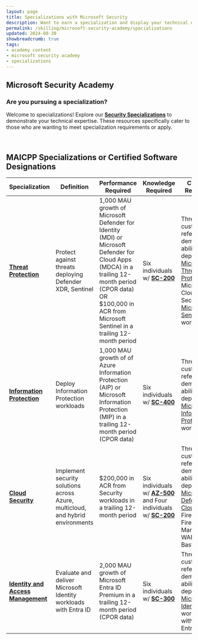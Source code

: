 ```yaml
---
layout: page
title: Specializations with Microsoft Security
description: Want to earn a specialization and display your technical expertise?
permalink: /skilling/microsoft-security-academy/specializations
updated: 2024-08-30
showbreadcrumb: true
tags: 
- academy content
- microsoft security academy
- specializations
---
```


## Microsoft Security Academy

### Are you pursuing a specialization?
Welcome to specializations! Explore our **[Security Specializations](https://partner.microsoft.com/en-us/partnership/specialization#tab-6)** to demonstrate your technical expertise. These resources specifically cater to those who are wanting to meet specialization requirements or apply.


<div>&nbsp;</div>


## MAICPP Specializations or Certified Software Designations

| **Specialization**                | **Definition**                                                                 | **Performance Required**                                                                                       | **Knowledge Required**                  | **Customer References**                                                                 |
|---------------------------------|--------------------------------------------------------------------------------|----------------------------------------------------------------------------------------------------------------|-----------------------------------------|------------------------------------------------------------------------------------------------------|
| **[Threat Protection](https://partner.microsoft.com/en-us/partnership/specialization/threat-protection)**           | Protect against threats deploying Defender XDR, Sentinel                           | 1,000 MAU growth of Microsoft Defender for Identity (MDI) or Microsoft Defender for Cloud Apps (MDCA) in a trailing 12-month period (CPOR data) OR<br> $100,000 in ACR from Microsoft Sentinel in a trailing 12-month period | Six individuals w/ **[SC-200](https://learn.microsoft.com/en-us/credentials/certifications/security-operations-analyst/)** | Three customer references demonstrating ability to deploy [Microsoft Threat Protection](https://partner.microsoft.com/en-us/partnership/specialization/threat-protection), Microsoft Cloud App Security, or [Microsoft Sentinel](https://www.microsoft.com/en-us/security/business/siem-and-xdr/microsoft-sentinel) workloads |
| **[Information Protection](https://partner.microsoft.com/en-us/partnership/specialization/information-protection-and-governance)**      | Deploy Information Protection workloads                                     | 1,000 MAU growth of of Azure Information Protection (AIP) or Microsoft Information Protection (MIP) in a trailing 12-month period (CPOR data) | Six individuals w/ **[SC-400](https://learn.microsoft.com/en-us/credentials/certifications/information-protection-administrator/)** | Three customer references demonstrating ability to deploy [Microsoft Information Protection](https://partner.microsoft.com/en-us/partnership/specialization/information-protection-and-governance) workloads |
| **[Cloud Security](https://partner.microsoft.com/en-us/partnership/specialization/cloud-security)**              | Implement security solutions across Azure, multicloud, and hybrid environments |  $200,000 in ACR from Security workloads in a trailing 12-month period | Six individuals w/ **[AZ-500](https://learn.microsoft.com/en-us/credentials/certifications/azure-security-engineer/)** and Four individuals w/ **[SC-200](https://learn.microsoft.com/en-us/credentials/certifications/security-operations-analyst/)** | Three customer references demonstrating ability to deploy [Microsoft Defender for Cloud](https://azure.microsoft.com/en-us/products/defender-for-cloud/), Az Firewall, Az Firewall Manager, Az WAF, Az Bastion |
| **[Identity and Access Management](https://partner.microsoft.com/en-us/partnership/specialization/identity-and-access-management)** | Evaluate and deliver Microsoft Identity workloads with Entra ID              | 2,000 MAU growth of Microsoft Entra ID Premium in a trailing 12-month period (CPOR data) | Six individuals w/ **[SC-300](https://learn.microsoft.com/en-us/credentials/certifications/identity-and-access-administrator/)** | Three customer references demonstrating ability to deploy [Microsoft Identity](https://partner.microsoft.com/en-us/partnership/specialization/identity-and-access-management) workloads with Microsoft Entra |